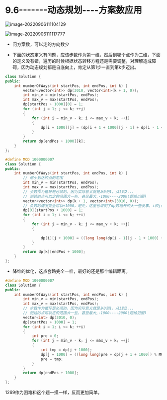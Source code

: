 # 9.6-------动态规划----方案数应用

![image-20220906111104129](https://zhanghao1004.oss-cn-hangzhou.aliyuncs.com/image-20220906111104129.png)

![image-20220906111117777](https://zhanghao1004.oss-cn-hangzhou.aliyuncs.com/image-20220906111117777.png)



+ 问方案数，可以走的方向数少

+ 下面的状态定义有问题，应该步数作为第一维，然后到哪个点作为二维，下面的定义没有错，遍历的时候根据状态转移方程还是需要调整，对理解造成障碍，因为动态规划都是自底向上，肯定从第1步一直到第k步迈出。

```cpp
class Solution {
public:
    int numberOfWays(int startPos, int endPos, int k) {
        vector<vector<int>> dp(3010, vector<int>(k + 1, 0));
        int min_v = min(startPos, endPos);
        int max_v = max(startPos, endPos);
        dp[startPos + 1000][0] = 1;
        for (int j = 1; j <= k; ++j)
        {
            for (int i = min_v - k; i <= max_v + k; ++i)
            {
                dp[i + 1000][j] = (dp[i + 1 + 1000][j - 1] + dp[i - 1 + 1000][j - 1]) % (1000000007);
            }
        }
        return dp[endPos + 1000][k];
    }
};
```





```cpp
#define MOD 1000000007
class Solution {
public:
    int numberOfWays(int startPos, int endPos, int k) {
        // 缩小到达的点的范围
        int min_v = min(startPos, endPos);
        int max_v = max(startPos, endPos);
        // 步数作为循环是必须的，因为实际意义就是从0到1，从1到2...
        // 到达的点可以定的范围大一些，甚至最大,-1000----2000(题给范围)
        vector<vector<int>> dp(k + 1, vector<int>(3010, 0));
        // 负数的情况完全可以+1000，避免，这里也证明了dp数组开的大一些没事，i和j也可以换，最终内外循环肯定是一样的
        dp[0][startPos + 1000] = 1;
        for (int i = 1; i <= k; ++i)
        {
            for (int j = min_v - k; j <= max_v + k; ++j)
            {
                
                dp[i][j + 1000] = ((long long)dp[i - 1][j - 1 + 1000] + dp[i - 1][j + 1 + 1000]) % MOD;
            }
        }
        return dp[k][endPos + 1000];
    }
};
```

+ 降维的优化，这点套路完全一样，最好的还是那个编辑距离。

```cpp
#define MOD 1000000007
class Solution {
public:
    int numberOfWays(int startPos, int endPos, int k) {
        int min_v = min(startPos, endPos);
        int max_v = max(startPos, endPos);
        // 步数作为循环是必须的，因为实际意义就是从0到1，从1到2...
        // 到达的点可以定的范围大一些，甚至最大,-1000----2000(题给范围)
        vector<int> dp(3010, 0);
        dp[startPos + 1000] = 1;
        for (int i = 1; i <= k; ++i)
        {
            int pre = 0;
            for (int j = min_v - k; j <= max_v + k; ++j)
            {
                int tmp = dp[j + 1000];
                dp[j + 1000] = ((long long)pre + dp[j + 1 + 1000]) % MOD;
                pre = tmp;
            }
        }
        return dp[endPos + 1000];
    }
};
```



1269作为困难和这个题一摸一样，反而更加简单。